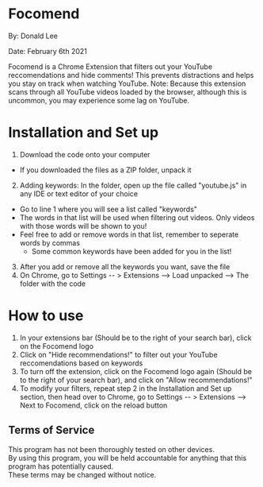 # Focomend
By: Donald Lee

Date: February 6th 2021

Focomend is a Chrome Extension that filters out your YouTube reccomendations and hide comments! This prevents distractions and helps you stay on track when watching YouTube. 
Note: Because this extension scans through all YouTube videos loaded by the browser, although this is uncommon, you may experience some lag on YouTube.

# Installation and Set up
1. Download the code onto your computer
  - If you downloaded the files as a ZIP folder, unpack it
2. Adding keywords: In the folder, open up the file called "youtube.js" in any IDE or text editor of your choice
  - Go to line 1 where you will see a list called "keywords"
  - The words in that list will be used when filtering out videos. Only videos with those words will be shown to you!
  - Feel free to add or remove words in that list, remember to seperate words by commas
       - Some common keywords have been added for you in the list!
3. After you add or remove all the keywords you want, save the file
4. On Chrome, go to Settings -- > Extensions --> Load unpacked --> The folder with the code

# How to use
1. In your extensions bar (Should be to the right of your search bar), click on the Focomend logo
2. Click on "Hide recommendations!" to filter out your YouTube reccomendations based on keywords
3. To turn off the extension, click on the Focomend logo again (Should be to the right of your search bar), and click on "Allow recommendations!"
4. To modify your filters, repeat step 2 in the Installation and Set up section, then head over to Chrome, go to Settings -- > Extensions --> Next to Focomend, click on the reload button

## Terms of Service 
This program has not been thoroughly tested on other devices. 
</br>By using this program, you will be held accountable for anything that this program has potentially caused. 
</br> These terms may be changed without notice.

